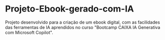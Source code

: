 # Projeto-Ebook-gerado-com-IA
Projeto desenvolvido para a criação de um ebook digital, com as facilidades das ferramentas de IA aprendidos no curso "Bootcamp CAIXA IA Generativa com Microsoft Copilot". 
